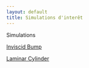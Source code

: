 ```yaml
---
layout: default
title: Simulations d'interêt
---
```


Simulations

[Inviscid Bump](./simulations/inviscid_bump.html)

[Laminar Cylinder](./simulations/laminar_cylinder.html)
